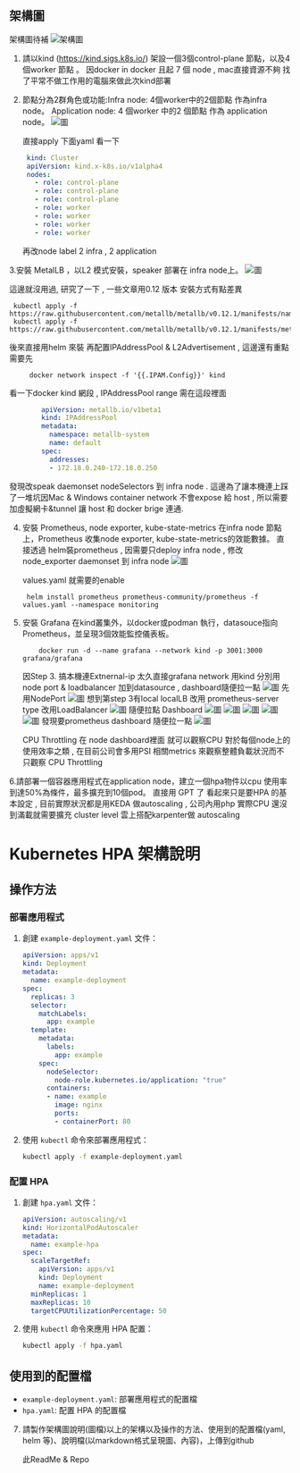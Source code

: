 ## 架構圖

架構圖待補
![架構圖](simple_architecture.jpg)

1. 請以kind (https://kind.sigs.k8s.io/) 架設一個3個control-plane 節點，以及4個worker 節點 。
   因docker in docker 且起 7 個 node , mac直接資源不夠 找了平常不做工作用的電腦來做此次kind部署
   
3. 節點分為2群角色或功能:Infra node: 4個worker中的2個節點 作為infra node。 Application node: 4 個worker 中的2 個節點 作為 application node。
   ![圖](kubectl_node_info.jpg)

   直接apply 下面yaml 看一下 
   ```yaml
    kind: Cluster
    apiVersion: kind.x-k8s.io/v1alpha4
    nodes:
      - role: control-plane
      - role: control-plane
      - role: control-plane
      - role: worker
      - role: worker
      - role: worker
      - role: worker
    ```
   再改node label 2 infra , 2 application
   

3.安裝 MetalLB ，以L2 模式安裝，speaker 部署在 infra node上。
   ![圖](metallb_system.jpg)

   這邊就沒用過, 研究了一下 , 一些文章用0.12 版本 安裝方式有點差異

   ```shell
    kubectl apply -f https://raw.githubusercontent.com/metallb/metallb/v0.12.1/manifests/namespace.yaml
    kubectl apply -f https://raw.githubusercontent.com/metallb/metallb/v0.12.1/manifests/metallb.yaml
   ```

後來直接用helm 來裝 再配置IPAddressPool & L2Advertisement , 這邊還有重點需要先

   ```shell
        docker network inspect -f '{{.IPAM.Config}}' kind
   ```
看一下docker kind 網段 , IPAddressPool range 需在這段裡面

```yaml
        apiVersion: metallb.io/v1beta1
        kind: IPAddressPool
        metadata:
          namespace: metallb-system
          name: default
        spec:
          addresses:
          - 172.18.0.240-172.18.0.250
```
發現改speak daemonset nodeSelectors 到 infra node .
這邊為了讓本機連上踩了一堆坑因Mac & Windows container network 不會expose 給 host , 所以需要加虛擬網卡&tunnel 讓 host 和 docker brige 連通.

4. 安裝 Prometheus, node exporter, kube-state-metrics 在infra node 節點上，Prometheus 收集node exporter, kube-state-metrics的效能數據。
   直接透過 helm裝prometheus  , 因需要只deploy infra node , 修改 node_exporter daemonset 到 infra node
   ![圖](prometheus_stack_node.jpg)

   values.yaml 就需要的enable
   ```
    helm install prometheus prometheus-community/prometheus -f values.yaml --namespace monitoring
   ```

6. 安裝 Grafana 在kind叢集外，以docker或podman 執行，datasouce指向 Prometheus，並呈現3個效能監控儀表板。
   ```shell
       docker run -d --name grafana --network kind -p 3001:3000 grafana/grafana
   ```
   因Step 3. 搞本機連Extnernal-ip 太久直接grafana network 用kind 分別用node port & loadbalancer 加到datasource , dashboard隨便拉一點
   ![圖](docker_grafana.jpg)
   先用NodePort 
   ![圖](docker_grafana_2.jpg)
   想到第step 3有local localLB 改用 prometheus-server type 改用LoadBalancer
   ![圖](docker_grafana_3.jpg)
   隨便拉點 Dashboard 
   ![圖](dashboards.jpg)
   ![圖](node_dashboard.jpg)
   ![圖](cluster_dashboard.jpg)
   ![圖](USE_dashboard.jpg)
   ![圖](etcd_dashboard.jpg)
   發現要prometheus dashboard 隨便拉一點
   ![圖](prometheus_dashboard.jpg)

   CPU Throttling 在 node dashboard裡面
   就可以觀察CPU 對於每個node上的使用效率之類 , 在目前公司會多用PSI 相關metrics 來觀察整體負載狀況而不只觀察 CPU Throttling
   
   
6.請部署一個容器應用程式在application node，建立一個hpa物件以cpu 使用率到達50%為條件，最多擴充到10個pod。
  直接用 GPT 了 看起來只是要HPA 的基本設定 ,  目前實際狀況都是用KEDA 做autoscaling , 公司內用php 實際CPU 還沒到滿載就需要擴充
  cluster level 雲上搭配karpenter做 autoscaling
  
# Kubernetes HPA 架構說明
## 操作方法
### 部署應用程式
1. 創建 `example-deployment.yaml` 文件：

    ```yaml
    apiVersion: apps/v1
    kind: Deployment
    metadata:
      name: example-deployment
    spec:
      replicas: 3
      selector:
        matchLabels:
          app: example
      template:
        metadata:
          labels:
            app: example
        spec:
          nodeSelector:
            node-role.kubernetes.io/application: "true"
          containers:
          - name: example
            image: nginx
            ports:
            - containerPort: 80
    ```

2. 使用 `kubectl` 命令來部署應用程式：

    ```sh
    kubectl apply -f example-deployment.yaml
    ```

### 配置 HPA

1. 創建 `hpa.yaml` 文件：

    ```yaml
    apiVersion: autoscaling/v1
    kind: HorizontalPodAutoscaler
    metadata:
      name: example-hpa
    spec:
      scaleTargetRef:
        apiVersion: apps/v1
        kind: Deployment
        name: example-deployment
      minReplicas: 1
      maxReplicas: 10
      targetCPUUtilizationPercentage: 50
    ```

2. 使用 `kubectl` 命令來應用 HPA 配置：

    ```sh
    kubectl apply -f hpa.yaml
    ```

## 使用到的配置檔

- `example-deployment.yaml`: 部署應用程式的配置檔
- `hpa.yaml`: 配置 HPA 的配置檔

7. 請製作架構圖說明(圖檔)以上的架構以及操作的方法、使用到的配置檔(yaml, helm 等)、說明檔(以markdown格式呈現圖、內容)，上傳到github

   此ReadMe & Repo
